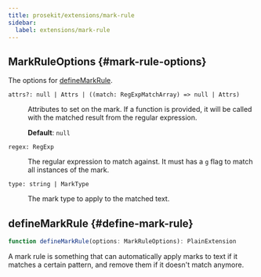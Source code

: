 ```yaml
---
title: prosekit/extensions/mark-rule
sidebar:
  label: extensions/mark-rule
---
```



## MarkRuleOptions {#mark-rule-options}

The options for [defineMarkRule](mark-rule.md#define-mark-rule).

<dl>

<dt>

`attrs?: null | Attrs | ((match: RegExpMatchArray) => null | Attrs)`

</dt>

<dd>

Attributes to set on the mark. If a function is provided, it will be called
with the matched result from the regular expression.

**Default**: `null`

</dd>

<dt>

`regex: RegExp`

</dt>

<dd>

The regular expression to match against. It must has a `g` flag to match
all instances of the mark.

</dd>

<dt>

`type: string | MarkType`

</dt>

<dd>

The mark type to apply to the matched text.

</dd>

</dl>

## defineMarkRule {#define-mark-rule}

```ts
function defineMarkRule(options: MarkRuleOptions): PlainExtension
```

A mark rule is something that can automatically apply marks to text if it
matches a certain pattern, and remove them if it doesn't match anymore.
